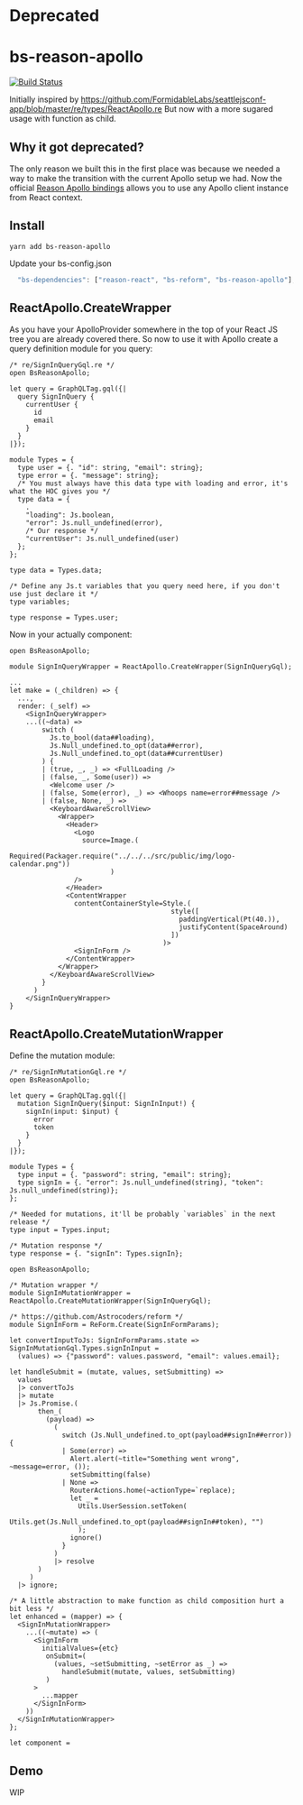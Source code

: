# Deprecated
# bs-reason-apollo
[![Build Status](https://travis-ci.org/Astrocoders/bs-reason-apollo.svg?branch=master)](https://travis-ci.org/Astrocoders/bs-reason-apollo)

Initially inspired by https://github.com/FormidableLabs/seattlejsconf-app/blob/master/re/types/ReactApollo.re
But now with a more sugared usage with function as child.

## Why it got deprecated?

The only reason we built this in the first place was because we needed a way to make the transition with the current Apollo setup we had. Now the official [Reason Apollo bindings](https://github.com/apollographql/reason-apollo) allows you to use any Apollo client instance from React context.

## Install

```
yarn add bs-reason-apollo
```

Update your bs-config.json
```js
  "bs-dependencies": ["reason-react", "bs-reform", "bs-reason-apollo"],
```

## ReactApollo.CreateWrapper
As you have your ApolloProvider somewhere in the top of your React JS tree you are already covered there.
So now to use it with Apollo create a query definition module for you query:

```reason
/* re/SignInQueryGql.re */
open BsReasonApollo;

let query = GraphQLTag.gql({|
  query SignInQuery {
    currentUser {
      id
      email
    }
  }
|});

module Types = {
  type user = {. "id": string, "email": string};
  type error = {. "message": string};
  /* You must always have this data type with loading and error, it's what the HOC gives you */
  type data = {
    .
    "loading": Js.boolean,
    "error": Js.null_undefined(error),
    /* Our response */
    "currentUser": Js.null_undefined(user)
  };
};

type data = Types.data;

/* Define any Js.t variables that you query need here, if you don't use just declare it */
type variables;

type response = Types.user;
```

Now in your actually component:

```reason
open BsReasonApollo;

module SignInQueryWrapper = ReactApollo.CreateWrapper(SignInQueryGql);

...
let make = (_children) => {
  ...,
  render: (_self) =>
    <SignInQueryWrapper>
    ...((~data) =>
        switch (
          Js.to_bool(data##loading),
          Js.Null_undefined.to_opt(data##error),
          Js.Null_undefined.to_opt(data##currentUser)
        ) {
        | (true, _, _) => <FullLoading />
        | (false, _, Some(user)) =>
          <Welcome user />
        | (false, Some(error), _) => <Whoops name=error##message />
        | (false, None, _) =>
          <KeyboardAwareScrollView>
            <Wrapper>
              <Header>
                <Logo
                  source=Image.(
                           Required(Packager.require("../../../src/public/img/logo-calendar.png"))
                         )
                />
              </Header>
              <ContentWrapper
                contentContainerStyle=Style.(
                                        style([
                                          paddingVertical(Pt(40.)),
                                          justifyContent(SpaceAround)
                                        ])
                                      )>
                <SignInForm />
              </ContentWrapper>
            </Wrapper>
          </KeyboardAwareScrollView>
        }
      )
    </SignInQueryWrapper>
}
```

## ReactApollo.CreateMutationWrapper

Define the mutation module:

```reason
/* re/SignInMutationGql.re */
open BsReasonApollo;

let query = GraphQLTag.gql({|
  mutation SignInQuery($input: SignInInput!) {
    signIn(input: $input) {
      error
      token
    }
  }
|});

module Types = {
  type input = {. "password": string, "email": string};
  type signIn = {. "error": Js.null_undefined(string), "token": Js.null_undefined(string)};
};

/* Needed for mutations, it'll be probably `variables` in the next release */
type input = Types.input;

/* Mutation response */
type response = {. "signIn": Types.signIn};
```

```reason
open BsReasonApollo;

/* Mutation wrapper */
module SignInMutationWrapper = ReactApollo.CreateMutationWrapper(SignInQueryGql);

/* https://github.com/Astrocoders/reform */
module SignInForm = ReForm.Create(SignInFormParams);

let convertInputToJs: SignInFormParams.state => SignInMutationGql.Types.signInInput =
  (values) => {"password": values.password, "email": values.email};

let handleSubmit = (mutate, values, setSubmitting) =>
  values
  |> convertToJs
  |> mutate
  |> Js.Promise.(
       then_(
         (payload) =>
           (
             switch (Js.Null_undefined.to_opt(payload##signIn##error)) {
             | Some(error) =>
               Alert.alert(~title="Something went wrong", ~message=error, ());
               setSubmitting(false)
             | None =>
               RouterActions.home(~actionType=`replace);
               let _ =
                 Utils.UserSession.setToken(
                   Utils.get(Js.Null_undefined.to_opt(payload##signIn##token), "")
                 );
               ignore()
             }
           )
           |> resolve
       )
     )
  |> ignore;

/* A little abstraction to make function as child composition hurt a bit less */
let enhanced = (mapper) => {
  <SignInMutationWrapper>
    ...((~mutate) => (
      <SignInForm
        initialValues={etc}
         onSubmit=(
           (values, ~setSubmitting, ~setError as _) =>
             handleSubmit(mutate, values, setSubmitting)
         )
      >
        ...mapper
      </SignInForm>
    ))
  </SignInMutationWrapper>
};

let component =
```

## Demo
WIP
